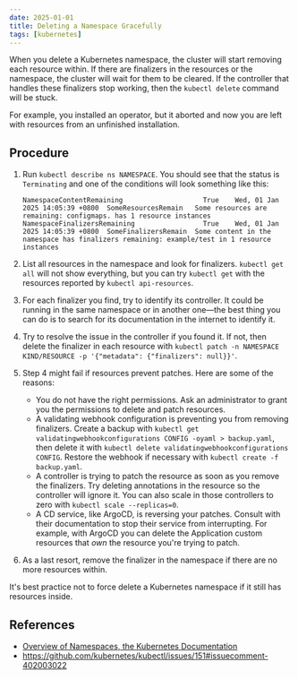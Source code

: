```yaml
---
date: 2025-01-01
title: Deleting a Namespace Gracefully
tags: [kubernetes]
---
```


When you delete a Kubernetes namespace, the cluster will start removing each resource within. If there are finalizers
in the resources or the namespace, the cluster will wait for them to be cleared. If the controller that handles these
finalizers stop working, then the `kubectl delete` command will be stuck.

For example, you installed an operator, but it aborted and now you are left with resources from an unfinished installation.

## Procedure

1. Run `kubectl describe ns NAMESPACE`. You should see that the status is `Terminating` and one of the conditions will
   look something like this:

   ```plaintext
   NamespaceContentRemaining                    True    Wed, 01 Jan 2025 14:05:39 +0800  SomeResourcesRemain   Some resources are remaining: configmaps. has 1 resource instances
   NamespaceFinalizersRemaining                 True    Wed, 01 Jan 2025 14:05:39 +0800  SomeFinalizersRemain  Some content in the namespace has finalizers remaining: example/test in 1 resource instances
   ```

2. List all resources in the namespace and look for finalizers. `kubectl get all` will not show everything, but you can
   try `kubectl get` with the resources reported by `kubectl api-resources`.

3. For each finalizer you find, try to identify its controller. It could be running in the same namespace or in
   another one—the best thing you can do is to search for its documentation in the internet to identify it.

4. Try to resolve the issue in the controller if you found it. If not, then delete the finalizer in each resource with
   `kubectl patch -n NAMESPACE KIND/RESOURCE -p '{"metadata": {"finalizers": null}}'`.

5. Step 4 might fail if resources prevent patches. Here are some of the reasons:

   - You do not have the right permissions. Ask an administrator to grant you the permissions to delete and patch resources.
   - A validating webhook configuration is preventing you from removing finalizers. Create a backup with
     `kubectl get validatingwebhookconfigurations CONFIG -oyaml > backup.yaml`, then delete it with
     `kubectl delete validatingwebhookconfigurations CONFIG`. Restore the webhook if necessary with `kubectl create -f backup.yaml`.
   - A controller is trying to patch the resource as soon as you remove the finalizers. Try deleting annotations in the
     resource so the controller will ignore it. You can also scale in those controllers to zero with `kubectl scale --replicas=0`.
   - A CD service, like ArgoCD, is reversing your patches. Consult with their documentation to stop their service from interrupting.
     For example, with ArgoCD you can delete the Application custom resources that _own_ the resource you're trying to patch.

6. As a last resort, remove the finalizer in the namespace if there are no more resources within.

It's best practice not to force delete a Kubernetes namespace if it still has resources inside.

## References

- [Overview of Namespaces, the Kubernetes Documentation](https://kubernetes.io/docs/concepts/overview/working-with-objects/namespaces/)
- <https://github.com/kubernetes/kubectl/issues/151#issuecomment-402003022>

